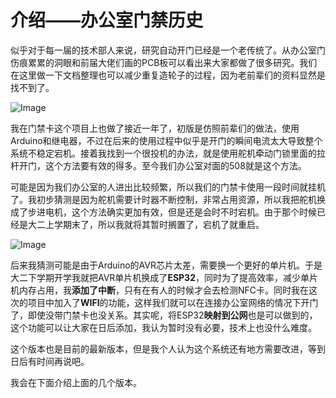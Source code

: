 # 介绍——办公室门禁历史

似乎对于每一届的技术部人来说，研究自动开门已经是一个老传统了。从办公室门伤痕累累的洞眼和前届大佬们画的PCB板可以看出来大家都做了很多研究。我们在这里做一下文档整理也可以减少重复造轮子的过程，因为老前辈们的资料显然是找不到了。

![Image](../../../images/项目制作/NFC门禁卡/4.1.0-1.png)

我在门禁卡这个项目上也做了接近一年了，初版是仿照前辈们的做法，使用Arduino和继电器，不过在后来的使用过程中似乎是开门的瞬间电流太大导致整个系统不稳定宕机。接着我找到一个很投机的办法，就是使用舵机牵动门锁里面的拉杆开门，这个方法要有效的得多。至今我们办公室对面的508就是这个方法。

可能是因为我们办公室的人进出比较频繁，所以我们的门禁卡使用一段时间就挂机了。我初步猜测是因为舵机需要计时器不断控制，非常占用资源，所以我把舵机换成了步进电机，这个方法确实更加有效，但是还是会时不时宕机。由于那个时候已经是大二上学期末了，所以我就将其暂时搁置了，宕机了就重启。

![Image](../../../images/项目制作/NFC门禁卡/4.1.0-2.png)

后来我猜测可能是由于Arduino的AVR芯片太差，需要换一个更好的单片机。于是大二下学期开学我就把AVR单片机换成了**ESP32**，同时为了提高效率，减少单片机内存占用，我**添加了中断**，只有在有人的时候才会去检测NFC卡。同时我在这次的项目中加入了**WIFI**的功能，这样我们就可以在连接办公室网络的情况下开门了，即使没带门禁卡也没关系。其实呢，将ESP32**映射到公网**也是可以做到的，这个功能可以让大家在日后添加，我认为暂时没有必要，技术上也没什么难度。

这个版本也是目前的最新版本，但是我个人认为这个系统还有地方需要改进，等到日后有时间再说吧。

我会在下面介绍上面的几个版本。
